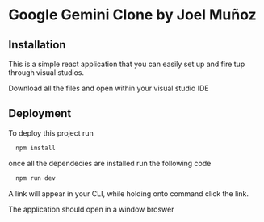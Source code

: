 
# Google Gemini Clone by Joel Muñoz
## Installation

This is a simple react application that you can easily set up and fire tup through visual studios.

Download all the files and open within your visual studio IDE
## Deployment

To deploy this project run

```bash
  npm install
```

once all the dependecies are installed run the following code


```bash
  npm run dev
```

A link will appear in your CLI, while holding onto command click the link.

The application should open in a window broswer 


